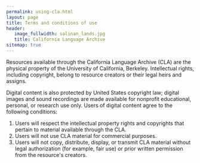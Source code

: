 ```yaml
---
permalink: using-cla.html
layout: page
title: Terms and conditions of use
header:
   image_fullwidth: salinan_lands.jpg
   title: California Language Archive
sitemap: true
---
```


Resources available through the California Language Archive (CLA) are the physical property of the University of California, Berkeley. Intellectual rights, including copyright, belong to resource creators or their legal heirs and assigns.

Digital content is also protected by United States copyright law; digital images and sound recordings are made available for nonprofit educational, personal, or research use only. Users of digital content agree to the following conditions:

1. Users will respect the intellectual property rights and copyrights that pertain to material available through the CLA.
1. Users will not use CLA material for commercial purposes.
1. Users will not copy, distribute, display, or transmit CLA material without legal authorization (for example, fair use) or prior written permission from the resource's creators.
